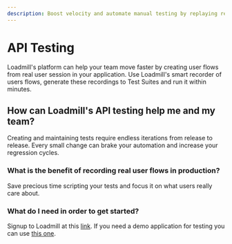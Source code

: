 ```yaml
---
description: Boost velocity and automate manual testing by replaying real user behavior
---
```


# API Testing

Loadmill's platform can help your team move faster by creating user flows from real user session in your application. Use Loadmill's smart recorder of users flows, generate these recordings to Test Suites and run it within minutes. 

## How can Loadmill's API testing help me and my team?

Creating and maintaining tests require endless iterations from release to release. Every small change can brake your automation and increase your regression cycles.  

### What is the benefit of recording real user flows in production?

Save precious time scripting your tests and focus it on what users really care about. 

### What do I need in order to get started? 

Signup to Loadmill at this [link](https://www.loadmill.com/app/signup). If you need a demo application for testing you can use [this one](https://loadmill-test-blog.herokuapp.com).

